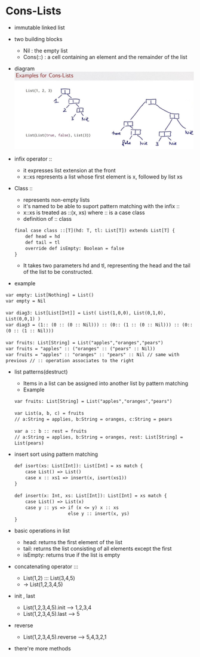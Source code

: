 # Cons-Lists
- immutable linked list

- two building blocks
    - Nil : the empty list
    - Cons(::) : a cell containing an element and the remainder of the list

- diagram
![example](listexample.jpg)

- infix operator ::
    - it expresses list extension at the front
    - x::xs represents a list whose first element is x, followed by list xs

- Class ::
    - represents non-empty lists
    - it's named to be able to suport pattern matching with the infix ::
    - x::xs is treated as ::(x, xs) where :: is a case class
    - definition of :: class
    ```
    final case class ::[T](hd: T, tl: List[T]) extends List[T] {
        def head = hd
        def tail = tl
        override def isEmpty: Boolean = false
    }
    ```
    - It takes two parameters hd and tl, representing the head and the tail of the list to be constructed.

- example
```
var empty: List[Nothing] = List()
var empty = Nil

var diag3: List[List[Int]] = List( List(1,0,0), List(0,1,0), List(0,0,1) )
var diag3 = (1:: (0 :: (0 :: Nil))) :: (0:: (1 :: (0 :: Nil))) :: (0:: (0 :: (1 :: Nil)))

var fruits: List[String] = List("apples","oranges","pears")
var fruits = "apples" :: ("oranges" :: ("pears" :: Nil))
var fruits = "apples" :: "oranges" :: "pears" :: Nil // same with previous // :: operation associates to the right
```

- list patterns(destruct)
    - Items in a list can be assigned into another list by pattern matching
    - Example
    ```
    var fruits: List[String] = List("apples","oranges","pears")
    
    var List(a, b, c) = fruits
    // a:String = applies, b:String = oranges, c:String = pears

    var a :: b :: rest = fruits
    // a:String = applies, b:String = oranges, rest: List[String] = List(pears)
    ```

- insert sort using pattern matching
    ```
    def isort(xs: List[Int]): List[Int] = xs match {
        case List() => List()
        case x :: xs1 => insert(x, isort(xs1))
    }

    def insert(x: Int, xs: List[Int]): List[Int] = xs match {
        case List() => List(x)
        case y :: ys => if (x <= y) x :: xs
                        else y :: insert(x, ys)
    }

    ```

- basic operations in list
    - head: returns the first element of the list
    - tail: returns the list consisting of all elements except the first
    - isEmpty: returns true if the list is empty

- concatenating operator :::
    - List(1,2) ::: List(3,4,5)
    - -> List(1,2,3,4,5)

- init , last
    - List(1,2,3,4,5).init --> 1,2,3,4
    - List(1,2,3,4,5).last --> 5

- reverse
    - List(1,2,3,4,5).reverse --> 5,4,3,2,1

- there're more methods